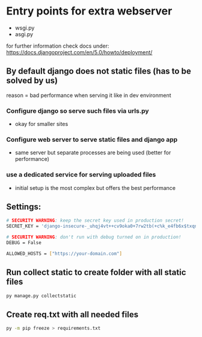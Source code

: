 # Entry points for extra webserver

- wsgi.py
- asgi.py

for further information check docs under: https://docs.djangoproject.com/en/5.0/howto/deployment/

## By default django does not static files (has to be solved by us)

reason = bad performance when serving it like in dev environment

### Configure django so serve such files via urls.py

- okay for smaller sites


### Configure web server to serve static files and django app

- same server but separate processes are being used (better for performance)

### use a dedicated service for serving uploaded files 

- initial setup is the most complex but offers the best performance

## Settings:

```sh
# SECURITY WARNING: keep the secret key used in production secret!
SECRET_KEY = 'django-insecure-_uhqj4vt++cv9oka0+7rw2tb(+c%k_e4fb6x$txqn1)7^p0g=p'

# SECURITY WARNING: don't run with debug turned on in production!
DEBUG = False

ALLOWED_HOSTS = ["https://your-domain.com"]
```

## Run collect static to create folder with all static files

```sh
py manage.py collectstatic
```

## Create req.txt with all needed files

```sh
py -m pip freeze > requirements.txt
```